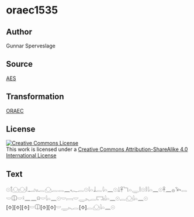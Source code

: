 # oraec1535

## Author

Gunnar Sperveslage

## Source

[AES](https://github.com/simondschweitzer/aes)

## Transformation

[ORAEC](https://oraec.github.io/)

## License

<a rel="license" href="http://creativecommons.org/licenses/by-sa/4.0/"><img alt="Creative Commons License" style="border-width:0" src="https://i.creativecommons.org/l/by-sa/4.0/88x31.png" /></a><br />This work is licensed under a <a rel="license" href="http://creativecommons.org/licenses/by-sa/4.0/">Creative Commons Attribution-ShareAlike 4.0 International License</a>

## Text

𓇳𓋾𓈌𓈌𓎛𓂝𓏭𓐛𓈌𓐛𓂋𓈖𓆑𓐛𓇳𓇋𓏏𓇍𓐛𓇋𓏏𓈖𓇳𓏙𓋹𓆓𓏏𓇾𓎛𓇳𓎛𓇋𓏏𓈖𓇳𓋹𓈖𓐍𓅨𓂋𓎟𓎳𓎟𓍲𓈖𓈖𓍶𓎟𓇋𓏏𓈖𓇳𓎟𓇯𓎟𓇾𓏤𓈅𓐛𓉐𓏤𓇋𓏏𓈖𓇳𓐛𓈌𓇋𓏏𓈖𓇳<br>
[⯑][⯑][⯑]𓎟𓎳[⯑][⯑]𓎟𓇾𓏤𓈅𓐛[⯑]𓐛𓈌𓇋𓏏𓈖𓇳<br>
